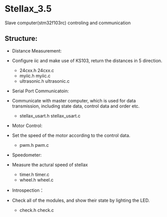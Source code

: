 # Stellax_3.5
Slave computer(stm32f103rc) controling and communication

## Structure:
- Distance Measurement:
* Configure iic and make use of KS103, return the distances in 5 direction. 

	- 24cxx.h					    24cxx.c
	- myiic.h					    myiic.c
	- ultrasonic.h  	    ultrasonic.c

- Serial Port Communicatoin:
* Communicate with master computer,  which is used for data transmission, including state data, control data and order etc.

	- stellax_usart.h			stellax_usart.c
	
- Motor Control:
* Set the speed of the motor according to the control data.
	
	- pwm.h pwm.c

- Speedometer:
* Measure the actural speed of stellax
	
	- timer.h timer.c 
	- wheel.h wheel.c

- Introspection：
* Check all of the modules, and show their state by lighting the LED. 
	
	- check.h check.c

